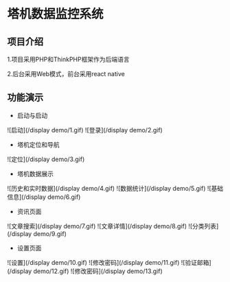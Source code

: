 # 塔机数据监控系统
## 项目介绍
1.项目采用PHP和ThinkPHP框架作为后端语言

2.后台采用Web模式，前台采用react native

## 功能演示
- 启动与启动

![启动](/display demo/1.gif)
![登录](/display demo/2.gif)

- 塔机定位和导航

![定位](/display demo/3.gif)

- 塔机数据展示

![历史和实时数据](/display demo/4.gif)
![数据统计](/display demo/5.gif)
![基础信息](/display demo/6.gif)

- 资讯页面

![文章搜索](/display demo/7.gif)
![文章详情](/display demo/8.gif)
![分类列表](/display demo/9.gif)

- 设置页面

![设置](/display demo/10.gif)
![修改密码](/display demo/11.gif)
![验证邮箱](/display demo/12.gif)
![修改密码](/display demo/13.gif)
